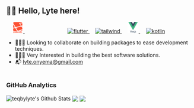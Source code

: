 ## 👋🏾 Hello, Lyte here!


<p align="left" style="margin-right: 50px;">&nbsp;&nbsp;&nbsp; 
  <a href="https://laravel.com/" target="_blank" rel="noreferrer" style="margin-right: 100px;"> 
    <img src="https://raw.githubusercontent.com/devicons/devicon/master/icons/laravel/laravel-plain-wordmark.svg" alt="laravel" width="30" height="30"/>
  </a> &nbsp;&nbsp;&nbsp;
  <a href="https://flutter.dev" target="_blank" rel="noreferrer"> 
    <img src="https://www.vectorlogo.zone/logos/flutterio/flutterio-icon.svg" alt="flutter" width="30" height="30"/> 
  </a>&nbsp;&nbsp;&nbsp;
  <a href="https://tailwindcss.com/" target="_blank" rel="noreferrer"> 
    <img src="https://www.vectorlogo.zone/logos/tailwindcss/tailwindcss-icon.svg" alt="tailwind" width="30" height="30"/> 
  </a> &nbsp;&nbsp;&nbsp;
  <a href="https://vuejs.org/" target="_blank" rel="noreferrer"> 
    <img src="https://raw.githubusercontent.com/devicons/devicon/master/icons/vuejs/vuejs-original-wordmark.svg" alt="vuejs" width="30" height="30"/> 
  </a> &nbsp;&nbsp;&nbsp;
  <a href="https://kotlinlang.org" target="_blank" rel="noreferrer"> 
    <img src="https://www.vectorlogo.zone/logos/kotlinlang/kotlinlang-icon.svg" alt="kotlin" width="30" height="30"/> 
  </a>
</p>

-  👨🏾‍🔧 Looking to collaborate on building packages to ease development techniques.
-  👨🏾‍💻 Very Interested in building the best software solutions.
-  📬 [lyte.onyema@gmail.com](mailto:lyte.onyema@gmail.com) 

#
### GitHub Analytics
<img align="center" alt="teqbylyte's Github Stats" src="https://github-readme-stats.vercel.app/api?username=teqbylyte&show_icons=true&hide_border=true&theme=algolia&count_private=true&hide=issues,contribs"/>
<img align="center" height="180em" src="https://github-readme-stats-eight-theta.vercel.app/api/top-langs/?username=teqbylyte&layout=compact&langs_count=10&theme=algolia&hide_border=true"/>
<img align="center" width="50%" src="https://github-readme-streak-stats.herokuapp.com/?user=teqbylyte&langs_count=10&show_icons=true&locale=en&layout=compact&theme=algolia&line_height=0&hide_border=true" />



#

<!-- <p>
  &nbsp;&nbsp;&nbsp;
  <a href="https://twitter.com/blvcklyte" target="blank">
    <img align="center" src="https://raw.githubusercontent.com/rahuldkjain/github-profile-readme-generator/master/src/images/icons/Social/twitter.svg" alt="teqbylyte twitter" height="20" width="20" />
  </a> &nbsp;&nbsp;&nbsp;
  <a href="https://instagram.com/blvcklyte" target="blank">
    <img align="center" src="https://raw.githubusercontent.com/rahuldkjain/github-profile-readme-generator/master/src/images/icons/Social/instagram.svg" alt="teqbylyte instagram" height="20" width="20" />
  </a> &nbsp;&nbsp;&nbsp;
  <a href="https://www.linkedin.com/in/teqbylyte/" target="blank">
    <img align="center" src="https://raw.githubusercontent.com/rahuldkjain/github-profile-readme-generator/master/src/images/icons/Social/linked-in-alt.svg" alt="teqbylyte linkedin" height="20" width="20" />
  </a>
</p> -->

<!---
teqbylyte/teqbylyte is a ✨ special ✨ repository because its `README.md` (this file) appears on your GitHub profile.
You can click the Preview link to take a look at your changes.
--->
